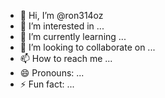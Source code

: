 - 👋 Hi, I’m @ron314oz
- 👀 I’m interested in ...
- 🌱 I’m currently learning ...
- 💞️ I’m looking to collaborate on ...
- 📫 How to reach me ...
- 😄 Pronouns: ...
- ⚡ Fun fact: ...

<!---
ron314oz/ron314oz is a ✨ special ✨ repository because its `README.md` (this file) appears on your GitHub profile.
You can click the Preview link to take a look at your changes.
--->
